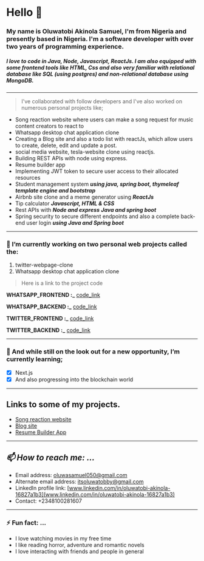 # Hello 👋

### My name is Oluwatobi Akinola Samuel, I'm from Nigeria and presently based in Nigeria. I'm a software developer with over two years of programming experience. 
##### I love to code in Java, Node, Javascript, ReactJs. I am also equipped with some frontend tools like HTML, Css and also very familiar with relational database like SQL (using postgres) and non-relational database using MongoDB.

<!--[X] My Portfolio: [Tap to Check Portfolio Webpage](https://itsoluwatobby.github.io/Portfolio-website/#contact "my portfolio")-->
---

> I've collaborated with follow developers and I've also worked on numerous personal projects like;

- Song reaction website where users can make a song request for music content creators to react to
- Whatsapp desktop chat application clone 
- Creating a Blog site and also a todo list with reactJs, which allow users to create, delete, edit and update a post. 
- social media website, tesla-website clone using reactjs.
- Building REST APIs with node using express.
- Resume builder app
- Implementing JWT token to secure user access to their allocated resources
- Student management system ***using java, spring boot, thymeleaf template engine and bootstrap***
- Airbnb site clone and a meme generator using ***ReactJs***
- Tip calculator ***Javascript, HTML & CSS***
- Rest APIs with ***Node and express*** ***Java and spring boot***
- Spring security to secure different endpoints and also a complete back-end user login ***using Java and Spring boot***
***
### 🔭 I’m currently working on two personal web projects called the: 
1. twitter-webpage-clone
2. Whatsapp desktop chat application clone 

> Here is a link to the project code

**WHATSAPP_FRONTEND :_** [code_link](https://github.com/itsoluwatobby/Chat-Application)

**WHATSAPP_BACKEND :_** [code_link](https://github.com/itsoluwatobby/Chat-Application-Backend)

**TWITTER_FRONTEND :_** [code_link](https://github.com/itsoluwatobby/twitter-frontend-clone)

**TWITTER_BACKEND :_** [code_link](https://github.com/itsoluwatobby/twitter-backend-clone)

---
### 🌱 And while still on the look out for a new opportunity, I’m currently learning;
- [x] Next.js
- [x] And also progressing into the blockchain world
***

<!---
> *Tech Stack/Framework*

| a| b| c| d|

 |:----------|:-----------|:------------|:-------------|

 | JavaScript | Node.js | Express.js | React.js |

 | Typescript | HTML & CSS | MongoDB | Postgresql |

 | Redis | RegEx | Next.js |
--->

## Links to some of my projects.
- [Song reaction website](https://graciereacts.onrender.com)
- [Blog site](https://blog-app-ipou.onrender.com/)
- [Resume Builder App](https://resume-builder-u0ip.onrender.com)

---
 ## _📫 How to reach me: ..._
 - Email address: [oluwasamuel050@gmail.com](mailto:oluwasamuel050@gmail.com)
 - Alternate email address: [itsoluwatobby@gmail.com](mailto:itsoluwatobby@gmail.com)
 - LinkedIn profile link: [www.linkedin.com/in/oluwatobi-akinola-16827a1b3](www.linkedin.com/in/oluwatobi-akinola-16827a1b3)
 - Contact: +2348100281607
---
### ⚡ Fun fact: ...
- I love watching movies in my free time
- I like reading horror, adventure and romantic novels
- I love interacting with friends and people in general

